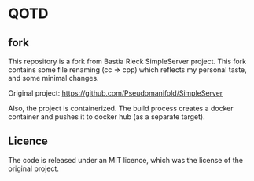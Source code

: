 # QOTD

## fork
This repository is a fork from Bastia Rieck SimpleServer project. This fork contains some file renaming (cc => cpp)
which reflects my personal taste, and some minimal changes.

Original project: https://github.com/Pseudomanifold/SimpleServer

Also, the project is containerized. The build process creates a docker container and pushes it to docker hub (as a 
separate target).

## Licence

The code is released under an MIT licence, which was the license of the original project.
